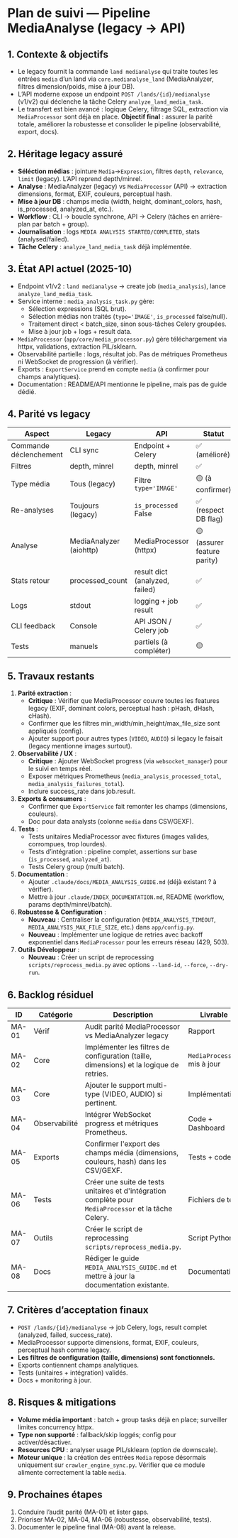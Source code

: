 # Plan de suivi — Pipeline MediaAnalyse (legacy → API)

## 1. Contexte & objectifs
- Le legacy fournit la commande `land medianalyse` qui traite toutes les entrées `media` d’un land via `core.medianalyse_land` (MediaAnalyzer, filtres dimension/poids, mise à jour DB).
- L’API moderne expose un endpoint `POST /lands/{id}/medianalyse` (v1/v2) qui déclenche la tâche Celery `analyze_land_media_task`.
- Le transfert est bien avancé : logique Celery, filtrage SQL, extraction via `MediaProcessor` sont déjà en place. **Objectif final** : assurer la parité totale, améliorer la robustesse et consolider le pipeline (observabilité, export, docs).

## 2. Héritage legacy assuré
- **Séléction médias** : jointure `Media`→`Expression`, filtres `depth`, `relevance`, `limit` (legacy). L’API reprend depth/minrel.
- **Analyse** : MediaAnalyzer (legacy) vs `MediaProcessor` (API) → extraction dimensions, format, EXIF, couleurs, perceptual hash.
- **Mise à jour DB** : champs media (width, height, dominant_colors, hash, is_processed, analyzed_at, etc.).
- **Workflow** : CLI -> boucle synchrone, API -> Celery (tâches en arrière-plan par batch + group).
- **Journalisation** : logs `MEDIA ANALYSIS STARTED/COMPLETED`, stats (analysed/failed).
- **Tâche Celery** : `analyze_land_media_task` déjà implémentée.

## 3. État API actuel (2025-10)
- Endpoint v1/v2 : `land medianalyse` → create job (`media_analysis`), lance `analyze_land_media_task`.
- Service interne : `media_analysis_task.py` gère:
  - Sélection expressions (SQL brut).
  - Sélection médias non traités (`type='IMAGE'`, `is_processed` false/null).
  - Traitement direct < batch_size, sinon sous-tâches Celery groupées.
  - Mise à jour job + logs + result data.
- `MediaProcessor` (`app/core/media_processor.py`) gère téléchargement via httpx, validations, extraction PIL/sklearn.
- Observabilité partielle : logs, résultat job. Pas de métriques Prometheus ni WebSocket de progression (à vérifier).
- Exports : `ExportService` prend en compte `media` (à confirmer pour champs analytiques).
- Documentation : README/API mentionne le pipeline, mais pas de guide dédié.

## 4. Parité vs legacy
| Aspect | Legacy | API | Statut |
|--------|--------|-----|--------|
| Commande déclenchement | CLI sync | Endpoint + Celery | ✅ (amélioré) |
| Filtres | depth, minrel | depth, minrel | ✅ |
| Type média | Tous (legacy) | Filtre `type='IMAGE'` | 🟡 (à confirmer) |
| Re-analyses | Toujours (legacy) | `is_processed` False | ✅ (respect DB flag) |
| Analyse | MediaAnalyzer (aiohttp) | MediaProcessor (httpx) | 🟡 (assurer feature parity) |
| Stats retour | processed_count | result dict (analyzed, failed) | ✅ |
| Logs | stdout | logging + job result | ✅ |
| CLI feedback | Console | API JSON / Celery job | ✅ |
| Tests | manuels | partiels (à compléter) | 🟡 |

## 5. Travaux restants
1. **Parité extraction** :
   - **Critique** : Vérifier que MediaProcessor couvre toutes les features legacy (EXIF, dominant colors, perceptual hash : pHash, dHash, cHash).
   - Confirmer que les filtres min_width/min_height/max_file_size sont appliqués (config).
   - Ajouter support pour autres types (`VIDEO`, `AUDIO`) si legacy le faisait (legacy mentionne images surtout).
2. **Observabilité / UX** :
   - **Critique** : Ajouter WebSocket progress (via `websocket_manager`) pour le suivi en temps réel.
   - Exposer métriques Prometheus (`media_analysis_processed_total`, `media_analysis_failures_total`).
   - Inclure success_rate dans job.result.
3. **Exports & consumers** :
   - Confirmer que `ExportService` fait remonter les champs (dimensions, couleurs).
   - Doc pour data analysts (colonne `media` dans CSV/GEXF).
4. **Tests** :
   - Tests unitaires MediaProcessor avec fixtures (images valides, corrompues, trop lourdes).
   - Tests d’intégration : pipeline complet, assertions sur base (`is_processed`, `analyzed_at`).
   - Tests Celery group (multi batch).
5. **Documentation** :
   - Ajouter `.claude/docs/MEDIA_ANALYSIS_GUIDE.md` (déjà existant ? à vérifier).
   - Mettre à jour `.claude/INDEX_DOCUMENTATION.md`, README (workflow, params depth/minrel/batch).
6. **Robustesse & Configuration** :
   - **Nouveau** : Centraliser la configuration (`MEDIA_ANALYSIS_TIMEOUT`, `MEDIA_ANALYSIS_MAX_FILE_SIZE`, etc.) dans `app/config.py`.
   - **Nouveau** : Implémenter une logique de retries avec backoff exponentiel dans `MediaProcessor` pour les erreurs réseau (429, 503).
7. **Outils Développeur** :
   - **Nouveau** : Créer un script de reprocessing `scripts/reprocess_media.py` avec options `--land-id`, `--force`, `--dry-run`.

## 6. Backlog résiduel
| ID | Catégorie | Description | Livrable | Owner |
|----|-----------|-------------|----------|-------|
| MA-01 | Vérif | Audit parité MediaProcessor vs MediaAnalyzer legacy | Rapport | Tech Lead |
| MA-02 | Core | Implémenter les filtres de configuration (taille, dimensions) et la logique de retries. | `MediaProcessor` mis à jour | Dev A |
| MA-03 | Core | Ajouter le support multi-type (VIDEO, AUDIO) si pertinent. | Implémentation | Dev A |
| MA-04 | Observabilité | Intégrer WebSocket progress et métriques Prometheus. | Code + Dashboard | DevOps |
| MA-05 | Exports | Confirmer l'export des champs média (dimensions, couleurs, hash) dans les CSV/GEXF. | Tests + code | Dev B |
| MA-06 | Tests | Créer une suite de tests unitaires et d'intégration complète pour `MediaProcessor` et la tâche Celery. | Fichiers de test | QA |
| MA-07 | Outils | Créer le script de reprocessing `scripts/reprocess_media.py`. | Script Python | Dev B |
| MA-08 | Docs | Rédiger le guide `MEDIA_ANALYSIS_GUIDE.md` et mettre à jour la documentation existante. | Documentation | Tech Writer |

## 7. Critères d’acceptation finaux
- `POST /lands/{id}/medianalyse` → job Celery, logs, result complet (analyzed, failed, success_rate).
- MediaProcessor supporte dimensions, format, EXIF, couleurs, perceptual hash comme legacy.
- **Les filtres de configuration (taille, dimensions) sont fonctionnels.**
- Exports contiennent champs analytiques.
- Tests (unitaires + intégration) validés.
- Docs + monitoring à jour.

## 8. Risques & mitigations
- **Volume média important** : batch + group tasks déjà en place; surveiller limites concurrency httpx.
- **Type non supporté** : fallback/skip loggés; config pour activer/désactiver.
- **Resources CPU** : analyser usage PIL/sklearn (option de downscale).
- **Moteur unique** : la création des entrées `Media` repose désormais uniquement sur `crawler_engine_sync.py`. Vérifier que ce module alimente correctement la table `media`.

## 9. Prochaines étapes
1. Conduire l’audit parité (MA-01) et lister gaps.
2. Prioriser MA-02, MA-04, MA-06 (robustesse, observabilité, tests).
3. Documenter le pipeline final (MA-08) avant la release.
